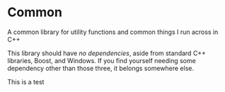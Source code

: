 # Common
A common library for utility functions and common things I run across in C++

This library should have _no dependencies_, aside from standard C++ libraries, Boost, and Windows.
If you find yourself needing some dependency other than those three, it belongs somewhere else.

This is a test